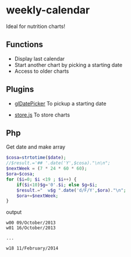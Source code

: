 weekly-calendar
===============

Ideal for nutrition charts!

Functions
---------

- Display last calendar  
- Start another chart by picking a starting date
- Access to older charts

Plugins
-------

- [glDatePicker](https://github.com/glad/glDatePicker)
    To pickup a starting date   

- [store.js](https://github.com/marcuswestin/store.js)
    To store charts

Php
---

Get date and make array

```php
$cosa=strtotime($date);
//$result.='## '.date('Y',$cosa)."\n\n";
$nextWeek = (7 * 24 * 60 * 60);
$ora=$cosa;
for ($i=0; $i <19 ; $i++) { 
	if($i<10)$g='0'.$i; else $g=$i;
	$result.="	w$g ".date('d/F/Y',$ora)."\n";
	$ora+=$nextWeek;
}
```

output

```
w00 09/October/2013
w01 16/October/2013

...

w18 11/February/2014
```